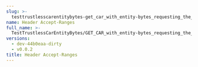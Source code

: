 ```yaml
---
slug: >-
  testtrustlesscarentitybytes-get_car_with_entity-bytes_requesting_the_first_byte_of_a_file_(format-car)-header_accept-ranges
name: Header Accept-Ranges
full_name: >-
  TestTrustlessCarEntityBytes/GET_CAR_with_entity-bytes_requesting_the_first_byte_of_a_file_(format=car)/Header_Accept-Ranges
versions:
  - dev-44b0eaa-dirty
  - v0.0.2
title: Header Accept-Ranges
---
```


